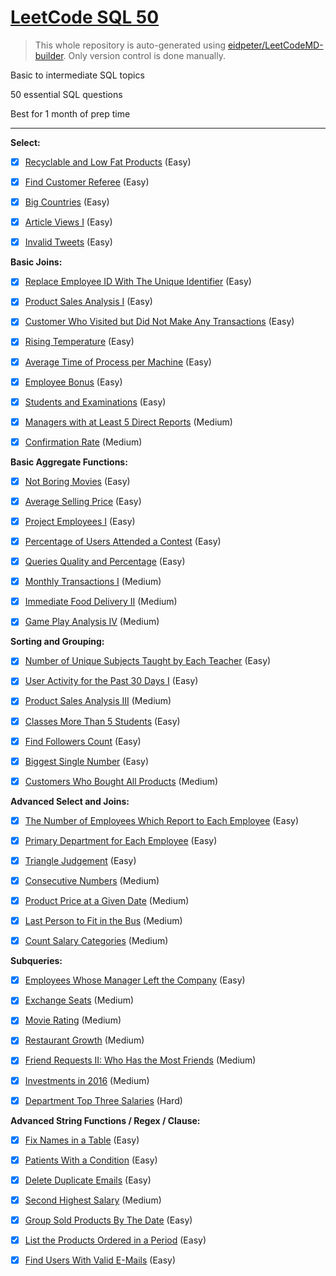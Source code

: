 # [LeetCode SQL 50](https://leetcode.com/studyplan/top-sql-50/)

> This whole repository is auto-generated using [eidpeter/LeetCodeMD-builder](https://github.com/eidpeter/LeetCodeMD-builder). Only version control is done manually.

Basic to intermediate SQL topics

50 essential SQL questions

Best for 1 month of prep time


---

**Select:**

- [x] [Recyclable and Low Fat Products](<1 Select/1-1_recyclable-and-low-fat-products.md>) (Easy)

- [x] [Find Customer Referee](<1 Select/1-2_find-customer-referee.md>) (Easy)

- [x] [Big Countries](<1 Select/1-3_big-countries.md>) (Easy)

- [x] [Article Views I](<1 Select/1-4_article-views-i.md>) (Easy)

- [x] [Invalid Tweets](<1 Select/1-5_invalid-tweets.md>) (Easy)

**Basic Joins:**

- [x] [Replace Employee ID With The Unique Identifier](<2 Basic Joins/2-1_replace-employee-id-with-the-unique-identifier.md>) (Easy)

- [x] [Product Sales Analysis I](<2 Basic Joins/2-2_product-sales-analysis-i.md>) (Easy)

- [x] [Customer Who Visited but Did Not Make Any Transactions](<2 Basic Joins/2-3_customer-who-visited-but-did-not-make-any-transactions.md>) (Easy)

- [x] [Rising Temperature](<2 Basic Joins/2-4_rising-temperature.md>) (Easy)

- [x] [Average Time of Process per Machine](<2 Basic Joins/2-5_average-time-of-process-per-machine.md>) (Easy)

- [x] [Employee Bonus](<2 Basic Joins/2-6_employee-bonus.md>) (Easy)

- [x] [Students and Examinations](<2 Basic Joins/2-7_students-and-examinations.md>) (Easy)

- [x] [Managers with at Least 5 Direct Reports](<2 Basic Joins/2-8_managers-with-at-least-5-direct-reports.md>) (Medium)

- [x] [Confirmation Rate](<2 Basic Joins/2-9_confirmation-rate.md>) (Medium)

**Basic Aggregate Functions:**

- [x] [Not Boring Movies](<3 Basic Aggregate Functions/3-1_not-boring-movies.md>) (Easy)

- [x] [Average Selling Price](<3 Basic Aggregate Functions/3-2_average-selling-price.md>) (Easy)

- [x] [Project Employees I](<3 Basic Aggregate Functions/3-3_project-employees-i.md>) (Easy)

- [x] [Percentage of Users Attended a Contest](<3 Basic Aggregate Functions/3-4_percentage-of-users-attended-a-contest.md>) (Easy)

- [x] [Queries Quality and Percentage](<3 Basic Aggregate Functions/3-5_queries-quality-and-percentage.md>) (Easy)

- [x] [Monthly Transactions I](<3 Basic Aggregate Functions/3-6_monthly-transactions-i.md>) (Medium)

- [x] [Immediate Food Delivery II](<3 Basic Aggregate Functions/3-7_immediate-food-delivery-ii.md>) (Medium)

- [x] [Game Play Analysis IV](<3 Basic Aggregate Functions/3-8_game-play-analysis-iv.md>) (Medium)

**Sorting and Grouping:**

- [x] [Number of Unique Subjects Taught by Each Teacher](<4 Sorting and Grouping/4-1_number-of-unique-subjects-taught-by-each-teacher.md>) (Easy)

- [x] [User Activity for the Past 30 Days I](<4 Sorting and Grouping/4-2_user-activity-for-the-past-30-days-i.md>) (Easy)

- [x] [Product Sales Analysis III](<4 Sorting and Grouping/4-3_product-sales-analysis-iii.md>) (Medium)

- [x] [Classes More Than 5 Students](<4 Sorting and Grouping/4-4_classes-more-than-5-students.md>) (Easy)

- [x] [Find Followers Count](<4 Sorting and Grouping/4-5_find-followers-count.md>) (Easy)

- [x] [Biggest Single Number](<4 Sorting and Grouping/4-6_biggest-single-number.md>) (Easy)

- [x] [Customers Who Bought All Products](<4 Sorting and Grouping/4-7_customers-who-bought-all-products.md>) (Medium)

**Advanced Select and Joins:**

- [x] [The Number of Employees Which Report to Each Employee](<5 Advanced Select and Joins/5-1_the-number-of-employees-which-report-to-each-employee.md>) (Easy)

- [x] [Primary Department for Each Employee](<5 Advanced Select and Joins/5-2_primary-department-for-each-employee.md>) (Easy)

- [x] [Triangle Judgement](<5 Advanced Select and Joins/5-3_triangle-judgement.md>) (Easy)

- [x] [Consecutive Numbers](<5 Advanced Select and Joins/5-4_consecutive-numbers.md>) (Medium)

- [x] [Product Price at a Given Date](<5 Advanced Select and Joins/5-5_product-price-at-a-given-date.md>) (Medium)

- [x] [Last Person to Fit in the Bus](<5 Advanced Select and Joins/5-6_last-person-to-fit-in-the-bus.md>) (Medium)

- [x] [Count Salary Categories](<5 Advanced Select and Joins/5-7_count-salary-categories.md>) (Medium)

**Subqueries:**

- [x] [Employees Whose Manager Left the Company](<6 Subqueries/6-1_employees-whose-manager-left-the-company.md>) (Easy)

- [x] [Exchange Seats](<6 Subqueries/6-2_exchange-seats.md>) (Medium)

- [x] [Movie Rating](<6 Subqueries/6-3_movie-rating.md>) (Medium)

- [x] [Restaurant Growth](<6 Subqueries/6-4_restaurant-growth.md>) (Medium)

- [x] [Friend Requests II: Who Has the Most Friends](<6 Subqueries/6-5_friend-requests-ii-who-has-the-most-friends.md>) (Medium)

- [x] [Investments in 2016](<6 Subqueries/6-6_investments-in-2016.md>) (Medium)

- [x] [Department Top Three Salaries](<6 Subqueries/6-7_department-top-three-salaries.md>) (Hard)

**Advanced String Functions / Regex / Clause:**

- [x] [Fix Names in a Table](<7 Advanced String Functions / Regex / Clause/7-1_fix-names-in-a-table.md>) (Easy)

- [x] [Patients With a Condition](<7 Advanced String Functions / Regex / Clause/7-2_patients-with-a-condition.md>) (Easy)

- [x] [Delete Duplicate Emails](<7 Advanced String Functions / Regex / Clause/7-3_delete-duplicate-emails.md>) (Easy)

- [x] [Second Highest Salary](<7 Advanced String Functions / Regex / Clause/7-4_second-highest-salary.md>) (Medium)

- [x] [Group Sold Products By The Date](<7 Advanced String Functions / Regex / Clause/7-5_group-sold-products-by-the-date.md>) (Easy)

- [x] [List the Products Ordered in a Period](<7 Advanced String Functions / Regex / Clause/7-6_list-the-products-ordered-in-a-period.md>) (Easy)

- [x] [Find Users With Valid E-Mails](<7 Advanced String Functions / Regex / Clause/7-7_find-users-with-valid-e-mails.md>) (Easy)

